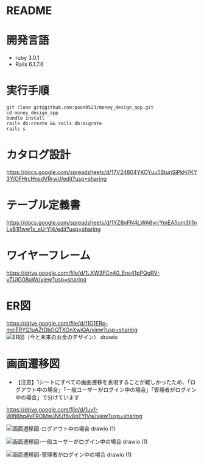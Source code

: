 # README
# 開発言語
- ruby 3.0.1
- Rails 6.1.7.6
# 実行手順
```
git clone git@github.com:poon0523/money_design_app.git
cd money_design_app
bundle install
rails db:create && rails db:migrate
rails s
```
# カタログ設計
https://docs.google.com/spreadsheets/d/17V24804YKOYuu5StunSjPkH7KY3YjOFHrcHnsdVRrwU/edit?usp=sharing
# テーブル定義書
https://docs.google.com/spreadsheets/d/1YZ8nFN4LWA6yrrYmEA5om3II1nLxB1l1ww1x_eU-Yl4/edit?usp=sharing
# ワイヤーフレーム
https://drive.google.com/file/d/1LXW3FCn40_Ens41pPQgRV-vTUIG08oWr/view?usp=sharing
# ER図
https://drive.google.com/file/d/11G1ERp-meiERYQ1uAZtDbOQTXGnXwiQA/view?usp=sharing
![ER図（今と未来のお金のデザイン） drawio](https://github.com/poon0523/money_design_app/assets/92773447/cf8ba532-7697-446f-a9fe-9e1555d3f74c)

# 画面遷移図
- 【注意】1シートにすべての画面遷移を表現することが難しかったため、「ログアウト中の場合」「一般ユーザーがログイン中の場合」「管理者がログイン中の場合」で分けています

https://drive.google.com/file/d/1uv1-Wifj6hqAvFROMwJNfJf6y8oEYlVw/view?usp=sharing

![画面遷移図-ログアウト中の場合 drawio (1)](https://github.com/poon0523/money_design_app/assets/92773447/51ca5d9e-57b0-4bdf-9b32-4f591124cffe)

![画面遷移図-一般ユーザーがログイン中の場合 drawio (1)](https://github.com/poon0523/money_design_app/assets/92773447/94e5e1ac-ada5-4d38-91d1-deb6711585da)

![画面遷移図-管理者がログイン中の場合 drawio (1)](https://github.com/poon0523/money_design_app/assets/92773447/1809015d-9a09-41a8-a3af-a8fe9222e292)

